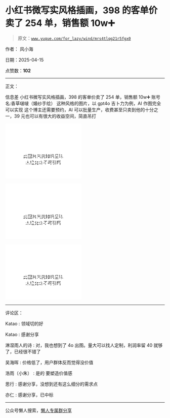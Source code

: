 # 小红书微写实风格插画，398 的客单价卖了 254 单，销售额 10w➕

> 原文：[`www.yuque.com/for_lazy/wind/mrs4tlqg21r5fgx0`](https://www.yuque.com/for_lazy/wind/mrs4tlqg21r5fgx0)

作者： 风小海

日期：2025-04-15

点赞数：**102**

* * *

正文：

信息差 小红书微写实风格插画，398 的客单价卖了 254 单，销售额 10w➕ 账号名:香草啵啵（婚纱手绘）
这种风格的图片，以 gpt4o 吉卜力为例，AI 作图完全可以实现
这个博主还需要预约，AI 可以批量生产，收费甚至只卖到他的十分之一，39 元也可以有很大的收益空间，简直吊打

![](img/1869322b6c99d0da47dce6b0b0f9e933.png "None")

![](img/843443b8e974baf07d36ccbf35dc42a7.png "None")

![](img/f25ae846625dbf445c682270dd9622fd.png "None")

* * *

评论区：

Katao : 领域切的好

Katao : 感谢分享

淋湿雨人的诗 : 对，我也想到了 4o 出图。量大可以找人定制，利润率留 40 就够了，已经很不错了

吴海晖 : 价格低了，用户群体反而觉得没价值

浩雨（小朱） : 是的 要塑造价值感

思行 : 感谢分享，没想到还有这么细分的需求点

亦仁 : 感谢分享，已中标

* * *

公众号懒人搜索，[懒人专属群分享](https://lazybook.fun/#/blog/group)